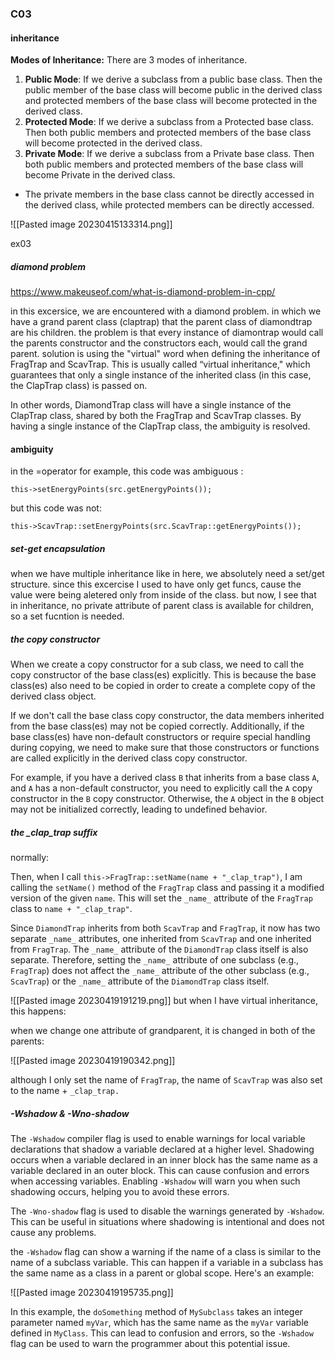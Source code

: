 ### C03
#### inheritance
**Modes of Inheritance:** There are 3 modes of inheritance.

1.  **Public Mode**: If we derive a subclass from a public base class. Then the public member of the base class will become public in the derived class and protected members of the base class will become protected in the derived class.
2.  **Protected Mode**: If we derive a subclass from a Protected base class. Then both public members and protected members of the base class will become protected in the derived class.
3.  **Private Mode**: If we derive a subclass from a Private base class. Then both public members and protected members of the base class will become Private in the derived class.

- The private members in the base class cannot be directly accessed in the derived class, while protected members can be directly accessed. 

![[Pasted image 20230415133314.png]]

ex03
##### diamond problem
https://www.makeuseof.com/what-is-diamond-problem-in-cpp/

in this excersice, we are encountered with a diamond problem. in which we have a grand parent class (claptrap) that the parent class of diamondtrap are his children. 
the problem is that every instance of diamontrap would call the parents constructor and the constructors each, would call the grand parent. 
solution is using the "virtual" word when defining the inheritance of FragTrap and ScavTrap.
This is usually called “virtual inheritance," which guarantees that only a single instance of the inherited class (in this case, the ClapTrap class) is passed on.

In other words, DiamondTrap class will have a single instance of the ClapTrap class, shared by both the FragTrap and ScavTrap classes. By having a single instance of the ClapTrap class, the ambiguity is resolved.


#### ambiguity 

in the =operator for example, this code was ambiguous :

```
this->setEnergyPoints(src.getEnergyPoints());
```

but this code was not: 

```
this->ScavTrap::setEnergyPoints(src.ScavTrap::getEnergyPoints());
```


##### set-get encapsulation
when we have multiple inheritance like in here, we absolutely need a set/get structure. since this excercise I used to have only get funcs, cause the value were being aletered only from inside of the class. 
but now, I see that in inheritance, no private attribute of parent class is available for children, so a set fucntion is needed. 

##### the copy constructor

When we create a copy constructor for a sub class, we need to call the copy constructor of the base class(es) explicitly. This is because the base class(es) also need to be copied in order to create a complete copy of the derived class object.

If we don't call the base class copy constructor, the data members inherited from the base class(es) may not be copied correctly. Additionally, if the base class(es) have non-default constructors or require special handling during copying, we need to make sure that those constructors or functions are called explicitly in the derived class copy constructor.

For example, if you have a derived class `B` that inherits from a base class `A`, and `A` has a non-default constructor, you need to explicitly call the `A` copy constructor in the `B` copy constructor. Otherwise, the `A` object in the `B` object may not be initialized correctly, leading to undefined behavior.

##### the _clap_trap suffix
normally: 

Then, when I call `this->FragTrap::setName(name + "_clap_trap")`, I am calling the `setName()` method of the `FragTrap` class and passing it a modified version of the given `name`. This will set the `_name_` attribute of the `FragTrap` class to `name + "_clap_trap"`.

Since `DiamondTrap` inherits from both `ScavTrap` and `FragTrap`, it now has two separate `_name_` attributes, one inherited from `ScavTrap` and one inherited from `FragTrap`. The `_name_` attribute of the `DiamondTrap` class itself is also separate. Therefore, setting the `_name_` attribute of one subclass (e.g., `FragTrap`) does not affect the `_name_` attribute of the other subclass (e.g., `ScavTrap`) or the `_name_` attribute of the `DiamondTrap` class itself.

![[Pasted image 20230419191219.png]]
but when I have virtual inheritance, this happens:

when we change one attribute of grandparent, it is changed in both of the parents: 

![[Pasted image 20230419190342.png]]

although I only set the name of `FragTrap`, the name of `ScavTrap` was also set to the name + `_clap_trap.`

##### -Wshadow & -Wno-shadow

The `-Wshadow` compiler flag is used to enable warnings for local variable declarations that shadow a variable declared at a higher level. Shadowing occurs when a variable declared in an inner block has the same name as a variable declared in an outer block. This can cause confusion and errors when accessing variables. Enabling `-Wshadow` will warn you when such shadowing occurs, helping you to avoid these errors.

The `-Wno-shadow` flag is used to disable the warnings generated by `-Wshadow`. This can be useful in situations where shadowing is intentional and does not cause any problems.

the `-Wshadow` flag can show a warning if the name of a class is similar to the name of a subclass variable. This can happen if a variable in a subclass has the same name as a class in a parent or global scope. Here's an example:

![[Pasted image 20230419195735.png]]

In this example, the `doSomething` method of `MySubclass` takes an integer parameter named `myVar`, which has the same name as the `myVar` variable defined in `MyClass`. This can lead to confusion and errors, so the `-Wshadow` flag can be used to warn the programmer about this potential issue.
